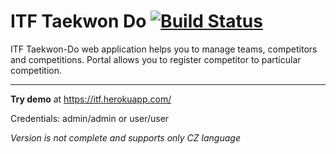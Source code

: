 # ITF Taekwon Do [![Build Status](https://travis-ci.org/valasek/itf-taekwondo.svg?branch=master)](https://travis-ci.org/valasek/itf-taekwondo)
ITF Taekwon-Do web application helps you to manage teams, competitors and competitions.
Portal allows you to register competitor to particular competition.

---

__Try demo__ at https://itf.herokuapp.com/

Credentials: admin/admin or user/user

*Version is not complete and supports only CZ language*